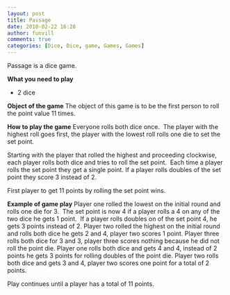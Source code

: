 ```yaml
---
layout: post
title: Passage
date: 2010-02-22 16:20
author: funvill
comments: true
categories: [Dice, Dice, game, Games, Games]
---
```

Passage is a dice game.

<strong>What you need to play</strong>
<ul>
	<li>2 dice</li>
</ul>
<strong>Object of the game</strong>
The object of this game is to be the first person to roll the point value 11 times.

<strong>How to play the game</strong>
Everyone rolls both dice once.  The player with the highest roll goes first, the player with the lowest roll rolls one die to set the set point.

Starting with the player that rolled the highest and proceeding clockwise, each player rolls both dice and tries to roll the set point.  Each time a player rolls the set point they get a single point.
If a player rolls doubles of the set point they score 3 instead of 2.

First player to get 11 points by rolling the set point wins.

<strong>Example of game play</strong>
Player one rolled the lowest on the initial round and rolls one die for 3.  The set point is now 4 if a player rolls a 4 on any of the two dice he gets 1 point.  If a player rolls doubles on of the set point 4, he gets 3 points instead of 2.
Player two rolled the highest on the initial round and rolls both dice he gets 2 and 4, player two scores 1 point.
Player three rolls both dice for 3 and 3, player three scores nothing because he did not roll the point die.
Player one rolls both dice and gets 4 and 4, instead of 2 points he gets 3 points for rolling doubles of the point die.
Player two rolls both dice and gets 3 and 4, player two scores one point for a total of 2 points.

Play continues until a player has a total of 11 points.
